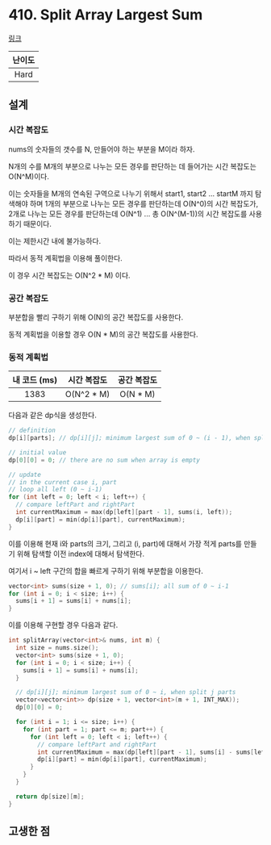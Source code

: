 # 410. Split Array Largest Sum

[링크](https://leetcode.com/problems/split-array-largest-sum/)

| 난이도 |
| :----: |
|  Hard  |

## 설계

### 시간 복잡도

nums의 숫자들의 갯수를 N, 만들어야 하는 부분을 M이라 하자.

N개의 수를 M개의 부분으로 나누는 모든 경우를 판단하는 데 들어가는 시간 복잡도는 O(N^M)이다.

이는 숫자들을 M개의 연속된 구역으로 나누기 위해서 start1, start2 ... startM 까지 탐색해야 하며 1개의 부분으로 나누는 모든 경우를 판단하는데 O(N^0)의 시간 복잡도가, 2개로 나누는 모든 경우를 판단하는데 O(N^1) ... 총 O(N^(M-1))의 시간 복잡도를 사용하기 때문이다.

이는 제한시간 내에 불가능하다.

따라서 동적 계획법을 이용해 풀이한다.

이 경우 시간 복잡도는 O(N^2 \* M) 이다.

### 공간 복잡도

부분합을 빨리 구하기 위해 O(N)의 공간 복잡도를 사용한다.

동적 계획법을 이용할 경우 O(N \* M)의 공간 복잡도를 사용한다.

### 동적 계획법

| 내 코드 (ms) | 시간 복잡도 | 공간 복잡도 |
| :----------: | :---------: | :---------: |
|     1383     | O(N^2 \* M) |  O(N \* M)  |

다음과 같은 dp식을 생성한다.

```cpp
// definition
dp[i][parts]; // dp[i][j]; minimum largest sum of 0 ~ (i - 1), when split j parts

// initial value
dp[0][0] = 0; // there are no sum when array is empty

// update
// in the current case i, part
// loop all left (0 ~ i-1)
for (int left = 0; left < i; left++) {
  // compare leftPart and rightPart
  int currentMaximum = max(dp[left][part - 1], sums(i, left));
  dp[i][part] = min(dp[i][part], currentMaximum);
}
```

이를 이용해 현재 i와 parts의 크기, 그리고 (i, part)에 대해서 가장 적게 parts를 만들기 위해 탐색할 이전 index에 대해서 탐색한다.

여기서 i ~ left 구간의 합을 빠르게 구하기 위해 부분합을 이용한다.

```cpp
vector<int> sums(size + 1, 0); // sums[i]; all sum of 0 ~ i-1
for (int i = 0; i < size; i++) {
  sums[i + 1] = sums[i] + nums[i];
}
```

이를 이용해 구현할 경우 다음과 같다.

```cpp
int splitArray(vector<int>& nums, int m) {
  int size = nums.size();
  vector<int> sums(size + 1, 0);
  for (int i = 0; i < size; i++) {
    sums[i + 1] = sums[i] + nums[i];
  }

  // dp[i][j]; minimum largest sum of 0 ~ i, when split j parts
  vector<vector<int>> dp(size + 1, vector<int>(m + 1, INT_MAX));
  dp[0][0] = 0;

  for (int i = 1; i <= size; i++) {
    for (int part = 1; part <= m; part++) {
      for (int left = 0; left < i; left++) {
        // compare leftPart and rightPart
        int currentMaximum = max(dp[left][part - 1], sums[i] - sums[left]);
        dp[i][part] = min(dp[i][part], currentMaximum);
      }
    }
  }

  return dp[size][m];
}
```

## 고생한 점
